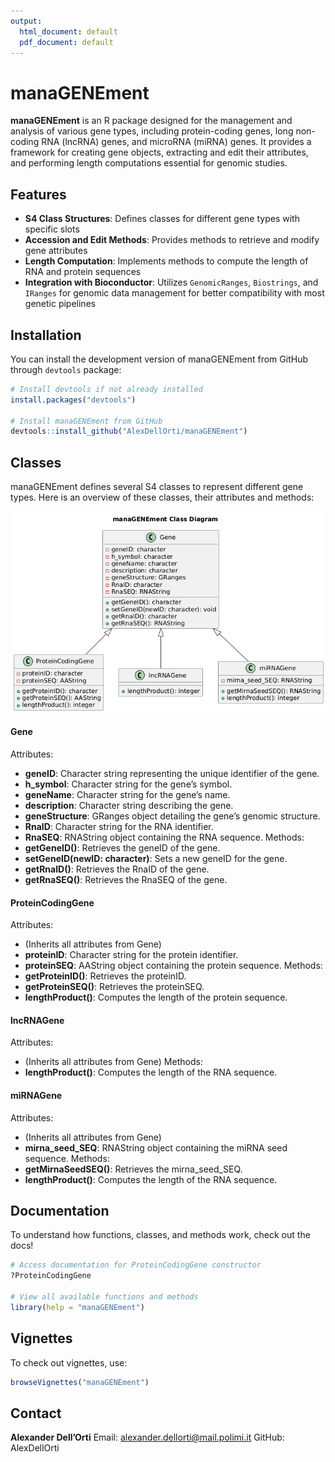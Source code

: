 ```yaml
---
output:
  html_document: default
  pdf_document: default
---
```

# manaGENEment

**manaGENEment** is an R package designed for the management and analysis of various gene types, including protein-coding genes, long non-coding RNA (lncRNA) genes, and microRNA (miRNA) genes. It provides a framework for creating gene objects, extracting and edit their attributes, and performing length computations essential for genomic studies.

## Features

- **S4 Class Structures**: Defines classes for different gene types with specific slots
- **Accession and Edit Methods**: Provides methods to retrieve and modify gene attributes
- **Length Computation**: Implements methods to compute the length of RNA and protein sequences
- **Integration with Bioconductor**: Utilizes `GenomicRanges`, `Biostrings`, and `IRanges` for genomic data management for better compatibility with most genetic pipelines


## Installation

You can install the development version of manaGENEment from GitHub through `devtools` package:

```r
# Install devtools if not already installed
install.packages("devtools")

# Install manaGENEment from GitHub
devtools::install_github("AlexDellOrti/manaGENEment")
```

## Classes

manaGENEment defines several S4 classes to represent different gene types. Here is an overview of these classes, their attributes and methods:

<div align="center">
  <img src="./images/manaGENEment_class_diagram.png" alt="Class Diagram" width="600"/>
</div>



#### Gene
Attributes:
 - **geneID**: Character string representing the unique identifier of the gene.
 - **h_symbol**: Character string for the gene’s symbol.
 - **geneName**: Character string for the gene’s name.
 - **description**: Character string describing the gene.
 - **geneStructure**: GRanges object detailing the gene’s genomic structure.
 - **RnaID**: Character string for the RNA identifier.
 - **RnaSEQ**: RNAString object containing the RNA sequence.
Methods:
 - **getGeneID()**: Retrieves the geneID of the gene.
 - **setGeneID(newID: character)**: Sets a new geneID for the gene.
 - **getRnaID()**: Retrieves the RnaID of the gene.
 - **getRnaSEQ()**: Retrieves the RnaSEQ of the gene.

#### ProteinCodingGene
Attributes:
 - (Inherits all attributes from Gene)
 - **proteinID**: Character string for the protein identifier.
 - **proteinSEQ**: AAString object containing the protein sequence.
Methods:
 - **getProteinID()**: Retrieves the proteinID.
 - **getProteinSEQ()**: Retrieves the proteinSEQ.
 - **lengthProduct()**: Computes the length of the protein sequence.

#### lncRNAGene
Attributes:
 - (Inherits all attributes from Gene)
Methods:
 - **lengthProduct()**: Computes the length of the RNA sequence.

#### miRNAGene
Attributes:
 - (Inherits all attributes from Gene)
 - **mirna_seed_SEQ**: RNAString object containing the miRNA seed sequence.
Methods:
 - **getMirnaSeedSEQ()**: Retrieves the mirna_seed_SEQ.
 - **lengthProduct()**: Computes the length of the RNA sequence.


## Documentation
To understand how functions, classes, and methods work, check out the docs!
```r
# Access documentation for ProteinCodingGene constructor
?ProteinCodingGene

# View all available functions and methods
library(help = "manaGENEment")
```


## Vignettes
To check out vignettes, use:
```r
browseVignettes("manaGENEment")
```


## Contact

**Alexander Dell’Orti**
Email: alexander.dellorti@mail.polimi.it
GitHub: AlexDellOrti



